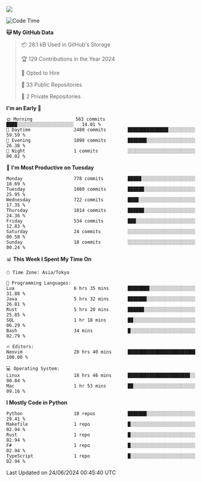 ![](https://komarev.com/ghpvc/?username=kitagawa-hr)

<!--START_SECTION:waka-->
![Code Time](http://img.shields.io/badge/Code%20Time-891%20hrs%2041%20mins-blue)

**🐱 My GitHub Data** 

> 📦 28.1 kB Used in GitHub's Storage 
 > 
> 🏆 129 Contributions in the Year 2024
 > 
> 💼 Opted to Hire
 > 
> 📜 33 Public Repositories 
 > 
> 🔑 2 Private Repositories 
 > 
**I'm an Early 🐤** 

```text
🌞 Morning                583 commits         ████░░░░░░░░░░░░░░░░░░░░░   14.01 % 
🌆 Daytime                2480 commits        ███████████████░░░░░░░░░░   59.59 % 
🌃 Evening                1098 commits        ███████░░░░░░░░░░░░░░░░░░   26.38 % 
🌙 Night                  1 commits           ░░░░░░░░░░░░░░░░░░░░░░░░░   00.02 % 
```
📅 **I'm Most Productive on Tuesday** 

```text
Monday                   778 commits         █████░░░░░░░░░░░░░░░░░░░░   18.69 % 
Tuesday                  1080 commits        ██████░░░░░░░░░░░░░░░░░░░   25.95 % 
Wednesday                722 commits         ████░░░░░░░░░░░░░░░░░░░░░   17.35 % 
Thursday                 1014 commits        ██████░░░░░░░░░░░░░░░░░░░   24.36 % 
Friday                   534 commits         ███░░░░░░░░░░░░░░░░░░░░░░   12.83 % 
Saturday                 24 commits          ░░░░░░░░░░░░░░░░░░░░░░░░░   00.58 % 
Sunday                   10 commits          ░░░░░░░░░░░░░░░░░░░░░░░░░   00.24 % 
```


📊 **This Week I Spent My Time On** 

```text
🕑︎ Time Zone: Asia/Tokyo

💬 Programming Languages: 
Lua                      6 hrs 35 mins       ████████░░░░░░░░░░░░░░░░░   31.88 % 
Java                     5 hrs 32 mins       ███████░░░░░░░░░░░░░░░░░░   26.81 % 
Rust                     5 hrs 20 mins       ██████░░░░░░░░░░░░░░░░░░░   25.85 % 
SQL                      1 hr 18 mins        ██░░░░░░░░░░░░░░░░░░░░░░░   06.29 % 
Bash                     34 mins             █░░░░░░░░░░░░░░░░░░░░░░░░   02.79 % 

🔥 Editors: 
Neovim                   20 hrs 40 mins      █████████████████████████   100.00 % 

💻 Operating System: 
Linux                    18 hrs 46 mins      ███████████████████████░░   90.84 % 
Mac                      1 hr 53 mins        ██░░░░░░░░░░░░░░░░░░░░░░░   09.16 % 
```

**I Mostly Code in Python** 

```text
Python                   10 repos            ███████░░░░░░░░░░░░░░░░░░   29.41 % 
Makefile                 1 repo              █░░░░░░░░░░░░░░░░░░░░░░░░   02.94 % 
Rust                     1 repo              █░░░░░░░░░░░░░░░░░░░░░░░░   02.94 % 
F#                       1 repo              █░░░░░░░░░░░░░░░░░░░░░░░░   02.94 % 
TypeScript               1 repo              █░░░░░░░░░░░░░░░░░░░░░░░░   02.94 % 
```




 Last Updated on 24/06/2024 00:45:40 UTC
<!--END_SECTION:waka-->
